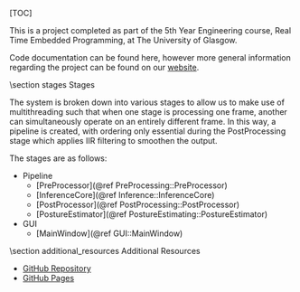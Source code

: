 [TOC]

This is a project completed as part of the 5th Year Engineering course, Real Time Embedded Programming, at The University of Glasgow.

Code documentation can be found here, however more general information regarding the project can be found on our [website](../system/system.html).

\section stages Stages

The system is broken down into various stages to allow us to make use of multithreading such that when one stage is processing one frame,
another can simultaneously operate on an entirely different frame. In this way, a pipeline is created, with ordering only essential during
the PostProcessing stage which applies IIR filtering to smoothen the output.

The stages are as follows:

- Pipeline
  - [PreProcessor](@ref PreProcessing::PreProcessor)
  - [InferenceCore](@ref Inference::InferenceCore)
  - [PostProcessor](@ref PostProcessing::PostProcessor)
  - [PostureEstimator](@ref PostureEstimating::PostureEstimator)
- GUI
  - [MainWindow](@ref GUI::MainWindow)

\section additional_resources Additional Resources

- [GitHub Repository](http://github.com/ESE-Peasy/PosturePerfection)
- [GitHub Pages](../)
